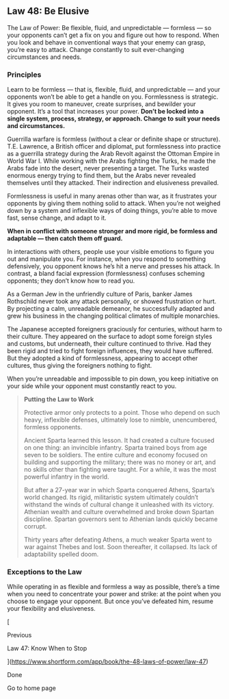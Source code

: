 ## Law 48: Be Elusive

The Law of Power: Be flexible, fluid, and unpredictable — formless — so your opponents can’t get a fix on you and figure out how to respond. When you look and behave in conventional ways that your enemy can grasp, you’re easy to attack. Change constantly to suit ever-changing circumstances and needs.

### Principles

Learn to be formless — that is, flexible, fluid, and unpredictable — and your opponents won’t be able to get a handle on you. Formlessness is strategic. It gives you room to maneuver, create surprises, and bewilder your opponent. It’s a tool that increases your power. **Don’t be locked into a single system, process, strategy, or approach. Change to suit your needs and circumstances.**

Guerrilla warfare is formless (without a clear or definite shape or structure). T.E. Lawrence, a British officer and diplomat, put formlessness into practice as a guerrilla strategy during the Arab Revolt against the Ottoman Empire in World War I. While working with the Arabs fighting the Turks, he made the Arabs fade into the desert, never presenting a target. The Turks wasted enormous energy trying to find them, but the Arabs never revealed themselves until they attacked. Their indirection and elusiveness prevailed.

Formlessness is useful in many arenas other than war, as it frustrates your opponents by giving them nothing solid to attack. When you’re not weighed down by a system and inflexible ways of doing things, you’re able to move fast, sense change, and adapt to it.

**When in conflict with someone stronger and more rigid, be formless and adaptable — then catch them off guard.**

In interactions with others, people use your visible emotions to figure you out and manipulate you. For instance, when you respond to something defensively, you opponent knows he’s hit a nerve and presses his attack. In contrast, a bland facial expression (formlessness) confuses scheming opponents; they don’t know how to read you.

As a German Jew in the unfriendly culture of Paris, banker James Rothschild never took any attack personally, or showed frustration or hurt. By projecting a calm, unreadable demeanor, he successfully adapted and grew his business in the changing political climates of multiple monarchies.

The Japanese accepted foreigners graciously for centuries, without harm to their culture. They appeared on the surface to adopt some foreign styles and customs, but underneath, their culture continued to thrive. Had they been rigid and tried to fight foreign influences, they would have suffered. But they adopted a kind of formlessness, appearing to accept other cultures, thus giving the foreigners nothing to fight.

When you’re unreadable and impossible to pin down, you keep initiative on your side while your opponent must constantly react to you.

> **Putting the Law to Work**
> 
> Protective armor only protects to a point. Those who depend on such heavy, inflexible defenses, ultimately lose to nimble, unencumbered, formless opponents.
> 
> Ancient Sparta learned this lesson. It had created a culture focused on one thing: an invincible infantry. Sparta trained boys from age seven to be soldiers. The entire culture and economy focused on building and supporting the military; there was no money or art, and no skills other than fighting were taught. For a while, it was the most powerful infantry in the world.
> 
> But after a 27-year war in which Sparta conquered Athens, Sparta’s world changed. Its rigid, militaristic system ultimately couldn’t withstand the winds of cultural change it unleashed with its victory. Athenian wealth and culture overwhelmed and broke down Spartan discipline. Spartan governors sent to Athenian lands quickly became corrupt.
> 
> Thirty years after defeating Athens, a much weaker Sparta went to war against Thebes and lost. Soon thereafter, it collapsed. Its lack of adaptability spelled doom.

### Exceptions to the Law

While operating in as flexible and formless a way as possible, there’s a time when you need to concentrate your power and strike: at the point when you choose to engage your opponent. But once you’ve defeated him, resume your flexibility and elusiveness.

[

Previous

Law 47: Know When to Stop

](https://www.shortform.com/app/book/the-48-laws-of-power/law-47)

Done

Go to home page